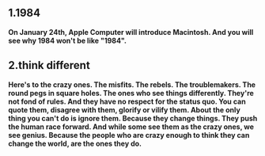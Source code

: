 ## 1.1984 ##
**On January 24th, Apple Computer will introduce Macintosh. And you will see why 1984 won't be like "1984".**
## 2.think different ##
**Here's to the crazy ones. The misfits. The rebels. The troublemakers. The round pegs in square holes. The ones who see things differently. They're not fond of rules. And they have no respect for the status quo. You can quote them, disagree with them, glorify or vilify them. About the only thing you can't do is ignore them. Because they change things. They push the human race forward. And while some see them as the crazy ones, we see genius. Because the people who are crazy enough to think they can change the world, are the ones they do.**  
